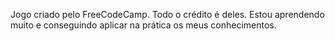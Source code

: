 Jogo criado pelo FreeCodeCamp. Todo o crédito é deles. Estou aprendendo muito e conseguindo aplicar na prática os meus conhecimentos.
